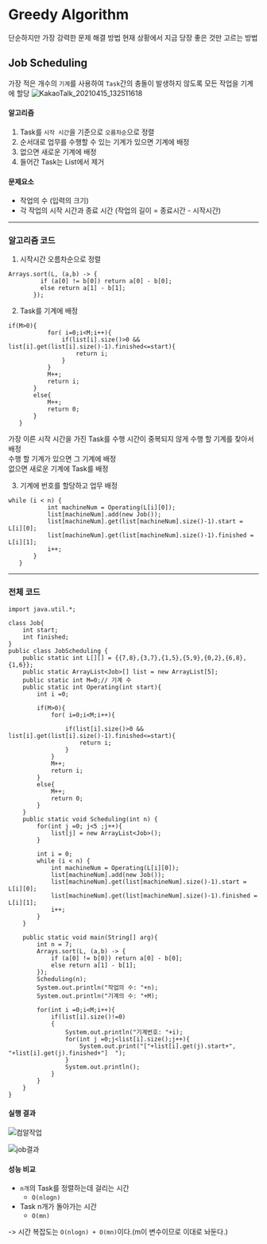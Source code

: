 # Greedy Algorithm
 단순하지만 가장 강력한 문제 해결 방법
 현재 상황에서 지금 당장 좋은 것만 고르는 방법
 
## Job Scheduling
 가장 적은 개수의 ```기계```를 사용하여 ```Task```간의 충돌이 발생하지 않도록 모든 작업을 기계에 할당
 ![KakaoTalk_20210415_132511618](https://user-images.githubusercontent.com/80522538/114818795-5a283700-9df7-11eb-99b2-046a6a5055c5.jpg)

 
#### 알고리즘
 1. Task를 ```시작 시간```을 기준으로 ```오름차순```으로 정렬
 2. 순서대로 업무를 수행할 수 있는 기계가 있으면 기계에 배정
 3. 없으면 새로운 기계에 배정
 4. 들어간 Task는 List에서 제거

#### 문제요소
 - 작업의 수 (입력의 크기)
 - 각 작업의 시작 시간과 종료 시간 (작업의 길이 = 종료시간 - 시작시간)

---
### 알고리즘 코드
 1. 시작시간 오름차순으로 정렬
 ```
 Arrays.sort(L, (a,b) -> {
          if (a[0] != b[0]) return a[0] - b[0];
          else return a[1] - b[1];
        });
 ```
 
 2. Task를 기계에 배정
 ```
 if(M>0){
            for( i=0;i<M;i++){
                if(list[i].size()>0 && list[i].get(list[i].size()-1).finished<=start){
                    return i;
                }
            }
            M++;
            return i;
        }
        else{
            M++;
            return 0;
        }
    }
``` 
    
가장 이른 시작 시간을 가진 Task를 수행 시간이 중복되지 않게 수행 할 기계를 찾아서 배정</br>
수행 할 기계가 있으면 그 기계에 배정</br>
없으면 새로운 기계에 Task를 배정</br>

    
3. 기계에 번호를 할당하고 업무 배정 
 ```
 while (i < n) {
            int machineNum = Operating(L[i][0]);
            list[machineNum].add(new Job());
            list[machineNum].get(list[machineNum].size()-1).start = L[i][0];
            list[machineNum].get(list[machineNum].size()-1).finished = L[i][1];
            i++;
        }
    }
 ```

---
### 전체 코드
```
import java.util.*;

class Job{
    int start;
    int finished;
}
public class JobScheduling {
    public static int L[][] = {{7,8},{3,7},{1,5},{5,9},{0,2},{6,8},{1,6}};
    public static ArrayList<Job>[] list = new ArrayList[5];
    public static int M=0;// 기계 수
    public static int Operating(int start){
        int i =0;
       
        if(M>0){
            for( i=0;i<M;i++){
               
                if(list[i].size()>0 && list[i].get(list[i].size()-1).finished<=start){
                    return i;
                }
            }   
            M++;
            return i;
        }
        else{
            M++;
            return 0;
        }
    }
    public static void Scheduling(int n) {
        for(int j =0; j<5 ;j++){
            list[j] = new ArrayList<Job>();
        }

        int i = 0;
        while (i < n) {
            int machineNum = Operating(L[i][0]);
            list[machineNum].add(new Job());
            list[machineNum].get(list[machineNum].size()-1).start = L[i][0];
            list[machineNum].get(list[machineNum].size()-1).finished = L[i][1];
            i++;
        }
    }

    public static void main(String[] arg){
        int n = 7;
        Arrays.sort(L, (a,b) -> {
            if (a[0] != b[0]) return a[0] - b[0];
            else return a[1] - b[1];
        });
        Scheduling(n);
        System.out.println("작업의 수: "+n);
        System.out.println("기계의 수: "+M);

        for(int i =0;i<M;i++){
            if(list[i].size()!=0)
            {
                System.out.println("기계번호: "+i);
                for(int j =0;j<list[i].size();j++){
                    System.out.print("["+list[i].get(j).start+", "+list[i].get(j).finished+"]  ");
                }
                System.out.println();
            }
        }
    }
}
```

#### 실행 결과
![컴알작업](https://user-images.githubusercontent.com/80522538/114829508-21438e80-9e06-11eb-8231-33a005ddbf2d.jpg)

![job결과](https://user-images.githubusercontent.com/80522538/114818363-a6bf4280-9df6-11eb-8bfe-fb0a7ed5041d.PNG)


#### 성능 비교
 - ```n개```의 Task를 정렬하는데 걸리는 시간 
    - ```O(nlogn)``` </br>
 - Task n개가 돌아가는 시간
    - ```O(mn)```

 -> 시간 복잡도는 ```O(nlogn) + O(mn)```이다.(m이 변수이므로 이대로 놔둔다.) 

  

